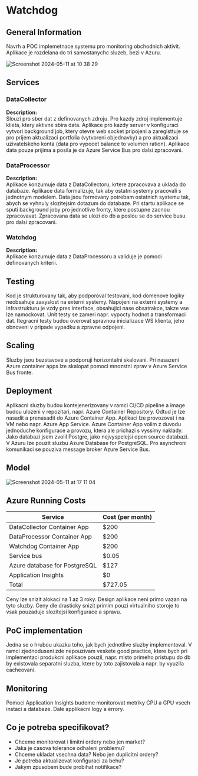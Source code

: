 # Watchdog

## General Information

Navrh a POC implemetnace systemu pro monitoring obchodnich aktivit. Aplikace je rozdelana do tri samostanychc sluzeb, bezi v Azuru.

![Screenshot 2024-05-11 at 10 38 29](https://github.com/JiriNavratildev/watchdog/assets/121182964/eb071261-e8a9-4000-a824-6cf638fc782b)

## Services

### DataCollector

**Description:**  
Slouzi pro sber dat z definovanych zdroju. Pro kazdy zdroj implementuje klieta, ktery aktivne sbira data. Aplikace pro kazdy server v konfiguraci vytvori background job, ktery otevre web socket pripojeni a zaregisttuje se pro prijem aktualizaci portfolia (vytvoreni objednavky) a pro aktualizaci uzivatelskeho konta (data pro vypocet balance to volumen ration). Aplikace data pouze prijima a posila je da Azure Service Bus pro dalsi zpracovani.

### DataProcessor

**Description:**  
Aplikace konzumuje data z DataCollectoru, krtere zpracovava a uklada do databaze. Aplikace data formalizuje, tak aby ostatni systemy pracovali s jednotnym modelem. Data jsou formovany potrebam ostatnich systemu tak, abych se vyhnuly slozitejsim dotazum do databaze. Pri startu aplikace se sputi background joby pro jednotlive fronty, ktere postupne zacnou zpracovavat. Zpracovana data se ulozi do db a poslou se do service busu pro dalsi zpracovani.

### Watchdog

**Description:**  
Aplikace konzumuje data z DataProcessoru a validuje je pomoci definovanych kriterii.

## Testing
Kod je strukturovany tak, aby podporoval testovani, kod domenove logiky neobsahuje zavyslost na externi systemy. Napojeni na externi systemy a infrastrukturu je vzdy pres interface, obsahujici nase obsatrakce, takze vse lze namockovat. Unit testy se zameri napr. vypocty hodnot a transformaci dat. Itegracni testy budou overovat spravnou inicializace WS klienta, jeho obnoveni v pripade vypadku a zpravne odpojeni.

## Scaling
Sluzby jsou bezstavove a podporuji horizontalni skalovani. Pri nasazeni Azure container apps lze skalopat pomoci mnozstni zprav v Azure Service Bus fronte.

## Deployment
Aplikacni sluzby budou kontejenerizovany v ramci CI/CD pipeline a image budou ulozeni v repozitari, napr. Azure Container Repository. Odtud je lze nasadit a prenasadit do Azure Container App. Aplikaci lze provozovat i na VM nebo napr. Azure App Service. Azure Container App volim z duvodu jednoduche konfigurace a provozu, ktera ale prichazi s vyssimy naklady.
Jako databazi jsem zvolil Postgre, jako nejvyspelejsi open source databazi. V Azuru lze pouzit sluzbu Azure Database for PostgreSQL.
Pro asynchroni komunikaci se pouziva message broker Azure Service Bus. 

## Model
![Screenshot 2024-05-11 at 17 11 04](https://github.com/JiriNavratildev/watchdog/assets/121182964/0d0600f3-ced3-4b88-8f8f-93e390ff0e7c)

## Azure Running Costs

| Service        | Cost (per month) |
|----------------|------------------|
| DataCollector Container App | $200 |
| DataProcessor Container App | $200 |
| Watchdog Container App | $200 |
| Service bus          | $0.05 |
| Azure database for PostgreSQL      | $127|
| Application Insights      | $0|
| Total          | $727.05  |

Ceny lze snizit alokaci na 1 az 3 roky. Design aplikace neni primo vazan na tyto sluzby. Ceny dle drasticky snizit primim pouzi virtualniho storoje to vsak pouzaduje slozitejsi konfigurace a spravu.

## PoC implementation
Jedna se o hrubou ukazku toho, jak bych jednotlive sluzby implementoval. V ramci zjednoduseni zde nepouzivam veskete good practice, ktere bych pri implementaci produkcni aplikace pouzil, napr. misto primeho pristupu do db by existovala separatni sluzba, ktere by toto zajistovala a napr. by vyuzila cacheovani.

## Monitoring
Pomoci Application Insights budeme monitorovat metriky CPU a GPU vsech instaci a databaze. Dale applikacni logy a errory.

## Co je potreba specifikovat?
- Chceme monitorovat i limitni ordery nebo jen market?
- Jaka je casova tolerance odhaleni problemu?
- Chceme ukladat vsechna data? Nebo jen duplicitni ordery?
- Je potreba aktualizovat konfiguraci za behu?
- Jakym zpusobem bude probihat notifikace?

